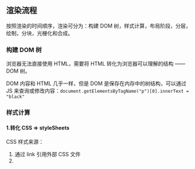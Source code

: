 ## 渲染流程

按照渲染的时间顺序，渲染可分为：构建 DOM 树，样式计算，布局阶段，分层，绘制，分块，光栅化和合成。

### 构建 DOM 树

浏览器无法直接使用 HTML，需要将 HTML 转化为浏览器可以理解的结构 —— DOM 树。

DOM 内容和 HTML 几乎一样，但是 DOM 是保存在内存中的树结构，可以通过 JS 来查询或修改内容：`document.getElementsByTagName("p")[0].innerText = "black"`

### 样式计算

#### 1.转化 CSS => styleSheets

CSS 样式来源：

1. 通过 link 引用外部 CSS 文件
2. <style> 标签内的 CSS
3. 行内样式，元素 style 属性内的 CSS

浏览器也无法直接理解 CSS，渲染引擎会将 CSS 文件解析为浏览器可以理解的结构 —— styleSheets

在控制台输入`document.styleSheets`能看到，同样可以查询和修改。

#### 2.转化样式表属性，标准化

```css
body {
  font-size: 2em;
}
p {
  color: blue;
}
span {
  display: none;
}
div {
  font-weight: bold;
}
div p {
  color: green;
}
div {
  color: red;
}
```

将上述属性，如：`2em、blue、bold`转化为渲染引擎可以理解的标准化的计算值。

转化后：

```css
body {
  font-size: 32px;
}
p {
  color: rgb(0, 255, 255);
}
span {
  display: none;
}
div {
  font-weight: 700;
}
div p {
  color: rgb(0, 128, 0);
}
div {
  color: rgb(255, 0, 0);
}
```

#### 3.计算 DOM 树中每个节点的具体样式

涉及到：**CSS 继承规则和层叠规则**

- CSS 继承：每个 DOM 节点都包含父节点的样式
- 样式层叠：配置优先规则，合并多个源的属性值的算法

样式计算阶段为了计算出 DOM 节点每个元素的具体样式，结果保存在 ComputedStyle 中。

### 布局阶段

布局：计算 DOM 树中可见元素的几何位置

#### 1.创建布局树

DOM 中存在很多不可见元素（`head`标签，`display:none`元素），在显示前需要额外构建一棵只包含可见元素的布局树。

构建布局树，浏览器大体上完成了下面这些工作：

- 遍历 DOM 树中的所有可见节点，并把这些节点加到布局树中；
- 而不可见的节点会被布局树忽略掉，
  - 如 head 标签下面的全部内容
  - 再比如 body.p.span 这个元素，因为它的属性包含 dispaly:none，所以这个元素也没有被包进布局树。

#### 2.布局计算

根据完整的布局树计算布局树节点的坐标位置。

### 分层

> 现在已经有了布局树，以及每个元素的具体位置信息，但还是不能立刻绘制页面，为什么？

页面中有很多复杂的效果，如：3D 变换，页面滚动，或者使用 z-indexing 做 z 轴排序等。
为了实现这些效果，渲染引擎还需要为特定的节点生成专用图层，并生成一棵对应的**图层树**。

渲染引擎给页面分了很多图层，这些图层按照一定顺序叠加在一起，就形成了最终的页面。

> 满足什么条件，渲染引擎才会为特定的节点创建新的图层呢？

并不是布局树的每个节点都包含一个图层，如果一个节点没有对应的层，那么这个节点就从属于**父节点的图层**。

1. 拥有**层叠上下文**属性的元素会被提升为单独的一层

  + 层叠上下文能够让 HTML 元素具有三维概念，这些 HTML 元素按照自身属性的优先级分布在垂直于这个二维平面的 z 轴上
  + 层叠上下文：定位，透明，CSS滤镜的元素（如：`position: fixed`,`z-index: 2`, `opacity: 0.5`, `filter: blue(5px)`）

2. 需要裁剪（clip）的地方也会被创建为图层

  + 裁剪指的是超出元素范围的文字内容，通常和`overflow`有关系。
  + 出现裁减，渲染引擎会给所有文字部分单独创建一个层
  + 出现滚动，滚动条也会被单独提升为一个层

### 图层绘制

完成图层树的构建后，渲染引擎会对图层树中的每个图层进行绘制。

+ 把一个图层的绘制拆分成很多小的**绘制指令**，然后再把这些指令按照顺序组成一个待绘制列表
+ 图层绘制阶段并不是真的绘制出图层，而是生成图层的绘制列表，然后将该绘制列表作为输入交由下一阶段

### 栅格化

栅格化:将图块转化为位图； 图块是栅格化的最小单位

当图层的绘制列表准备好之后，主线程会把该绘制列表提交（commit）给**合成线程**

+ 通常页面很大,用户只能看见一部分,如果一下子绘制出所有图层,开销很大,所以**合成线程会将图层划分为图块**
+ 然后将视口(用户可见部分)附近图块优先生成位图,实际生成位图的操作由栅格化执行
+ 栅格化通常会用GPU进程加速,渲染进程把生成图块的指令发送给 GPU，然后在 GPU 中执行生成图块的位图，并保存在 GPU 的内存中。

### 合成和显示

合成线程是一个独立的线程，前面都是在浏览器渲染进程的主线程上进行的。

一旦所有图块都被光栅化，合成线程就会生成一个绘制图块的命令——“DrawQuad”，然后将该命令提交给浏览器进程。

合成的图层会被提交给浏览器进程，浏览器进程里会执行显示合成(Display Compositor)，也就是将所有的图层合成为可以显示的页面图片。 最终显示器显示的就是浏览器进程中合成的页面图片

### 大总结

完整的渲染流程:
1. 渲染进程将HTMl转化为浏览器能理解的DOM树结构
2. 渲染引擎将CSS转化为浏览器可以理解的styleSheets,计算出DOM节点的样式
3. 创建布局树(可见元素),计算元素的布局信息
4. 对布局树分层,生成分层树(具有层叠样式或裁剪)
5. 为每个图层生成绘制列表(绘制指令构成),并提交给合成线程
6. 合成线程为图层分为图块（栅格化最小单元），并交给GPU进程进行栅格化将图块转化为位图
7. 合成线程发送绘制图块指令给浏览器进程
8. 浏览器进程最后生成页面，展示在显示器上


### 重绘，重排，直接合成阶段

#### 重绘

通过 JavaScript 或者 CSS 修改元素的几何位置属性，例如改变元素的宽度、高度等，那么浏览器会触发重新布局。

重排会更新完整的渲染流水线，开销很大。

#### 重排

如果修改了元素的背景颜色，那么布局阶段将不会被执行，因为并没有引起几何位置的变换，所以就直接进入了绘制阶段，然后执行之后的一系列子阶段，这个过程就叫重绘。相较于重排操作，重绘省去了****布局和分层**阶段，所以执行效率会比重排操作要高一些。

#### 直接合成

更改一个既不要布局也不要绘制的属性，会发生什么变化呢？渲染引擎将跳过布局和绘制，只执行后续的合成操作，我们把这个过程叫做合成。

使用了 CSS 的 transform 来实现动画效果，这可以避开重排和重绘阶段，直接在非主线程上执行合成动画操作。这样的效率是最高的，因为是在非主线程上合成，并没有占用主线程的资源，另外也避开了布局和绘制两个子阶段，所以相对于重绘和重排，合成能大大提升绘制效率。

**减少重排重绘的方法：**
+ 使用class操作样式，不是频繁操作style（这样多个样式更改会通过一次重排完成）
+ 批量DOM操作
  + 可以使用`Fragment`（vue3中，是一个虚拟包裹元素，也是可以一次性地完成重排重绘）
  + 框架会利用虚拟DOM批量处理DOM更新，减少重绘重排次数
+ Debounce window resize 事件：当窗口大小改变时，浏览器会触发 resize 事件，导致页面进行重排和重绘。使用 debounce 技术可以延迟处理 resize 事件，直到用户完成调整窗口大小，从而减少重排和重绘的频率。
+ 对 DOM 属性的读写要分离：在 JavaScript 中，读取 DOM 元素的属性（如 offsetTop、offsetWidth 等）会导致浏览器进行重排。为了避免多次重排，可以将读取属性的操作集中在一起，然后再进行写操作。
+ will-change transform优化

> 为什么读取DOM元素的属性，也会触发重排？

当你读取某个 DOM 元素的属性时，浏览器需要获取该属性的实际值。然而，有些属性的值并不是简单地从内存中读取，而是需要通过重新计算来获取。例如，`offsetTop` 属性表示元素相对于包含元素的顶部的偏移量，它的值需要根据**元素的位置和父元素的布局**来计算。

#### will-change属性

`will-change`是一个CSS属性，它可以告诉浏览器某个元素将要发生的变化。通过明确指定这些变化，浏览器可以事先分配和优化相应的资源，从而提升渲染的性能。

~~~css
.element {
  will-change: transform;
}
~~~

使用will-change可以带来以下优化效果：

+ 减少渲染阻塞：浏览器可以提前分配和优化资源，减少渲染阻塞时间，提高页面的响应速度。
+ 减少重绘和重排：使用 will-change 属性可以将元素放在独立的图层上，减少重排和重绘的次数
+ 硬件加速：某些浏览器对will-change属性会进行硬件加速，进一步提升性能。
